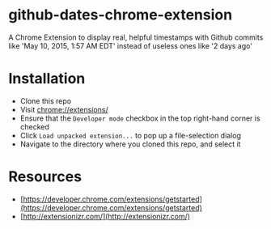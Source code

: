 # github-dates-chrome-extension

A Chrome Extension to display real, helpful timestamps with Github commits like 'May 10, 2015, 1:57 AM EDT' instead of useless ones like '2 days ago'

# Installation

- Clone this repo
- Visit [chrome://extensions/](chrome://extensions/)
- Ensure that the `Developer mode` checkbox in the top right-hand corner is checked
- Click `Load unpacked extension...` to pop up a file-selection dialog
- Navigate to the directory where you cloned this repo, and select it

# Resources

- [https://developer.chrome.com/extensions/getstarted](https://developer.chrome.com/extensions/getstarted)
- [http://extensionizr.com/](http://extensionizr.com/)
